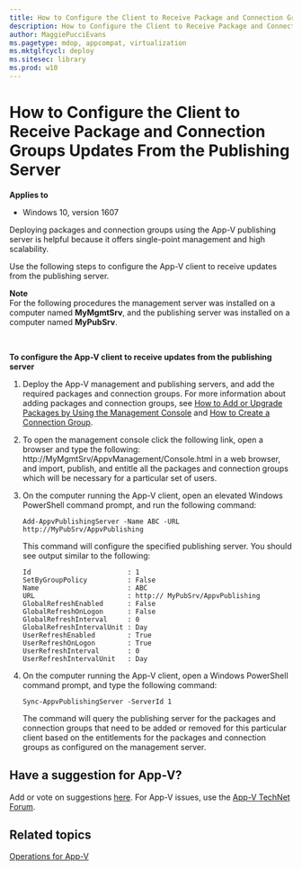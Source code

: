 ```yaml
---
title: How to Configure the Client to Receive Package and Connection Groups Updates From the Publishing Server (Windows 10)
description: How to Configure the Client to Receive Package and Connection Groups Updates From the Publishing Server
author: MaggiePucciEvans
ms.pagetype: mdop, appcompat, virtualization
ms.mktglfcycl: deploy
ms.sitesec: library
ms.prod: w10
---
```



# How to Configure the Client to Receive Package and Connection Groups Updates From the Publishing Server

**Applies to**
-   Windows 10, version 1607

Deploying packages and connection groups using the App-V publishing server is helpful because it offers single-point management and high scalability.

Use the following steps to configure the App-V client to receive updates from the publishing server.

**Note**<br>
For the following procedures the management server was installed on a computer named **MyMgmtSrv**, and the publishing server was installed on a computer named **MyPubSrv**.

 

**To configure the App-V client to receive updates from the publishing server**

1.  Deploy the App-V management and publishing servers, and add the required packages and connection groups. For more information about adding packages and connection groups, see [How to Add or Upgrade Packages by Using the Management Console](appv-add-or-upgrade-packages-with-the-management-console.md) and [How to Create a Connection Group](appv-create-a-connection-group.md).

2.  To open the management console click the following link, open a browser and type the following: http://MyMgmtSrv/AppvManagement/Console.html in a web browser, and import, publish, and entitle all the packages and connection groups which will be necessary for a particular set of users.

3.  On the computer running the App-V client, open an elevated Windows PowerShell command prompt, and run the following command:

    `Add-AppvPublishingServer -Name ABC -URL http://MyPubSrv/AppvPublishing`

    This command will configure the specified publishing server. You should see output similar to the following:
    
    ```
    Id                        : 1
    SetByGroupPolicy          : False
    Name                      : ABC
    URL                       : http:// MyPubSrv/AppvPublishing
    GlobalRefreshEnabled      : False
    GlobalRefreshOnLogon      : False
    GlobalRefreshInterval     : 0
    GlobalRefreshIntervalUnit : Day
    UserRefreshEnabled        : True
    UserRefreshOnLogon        : True
    UserRefreshInterval       : 0
    UserRefreshIntervalUnit   : Day
    ```

4.  On the computer running the App-V client, open a Windows PowerShell command prompt, and type the following command:

    `Sync-AppvPublishingServer -ServerId 1`

    The command will query the publishing server for the packages and connection groups that need to be added or removed for this particular client based on the entitlements for the packages and connection groups as configured on the management server.

## Have a suggestion for App-V?

Add or vote on suggestions [here](http://appv.uservoice.com/forums/280448-microsoft-application-virtualization). For App-V issues, use the [App-V TechNet Forum](https://social.technet.microsoft.com/Forums/en-US/home?forum=mdopappv).

## Related topics

[Operations for App-V](appv-operations.md)
